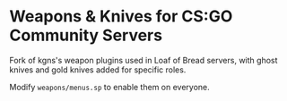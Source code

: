 # Weapons & Knives for CS:GO Community Servers

Fork of kgns's weapon plugins used in Loaf of Bread servers, with ghost knives and gold knives added for specific roles.

Modify ``weapons/menus.sp`` to enable them on everyone.